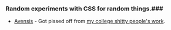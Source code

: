 ### Random experiments with CSS for random things.###
* [Avensis](http://htmlpreview.github.com/?https://github.com/AnkurGel/css_box/blob/master/avensis/index.html) - Got pissed off from [my college shitty people's work](http://avensis.in/index.html).
